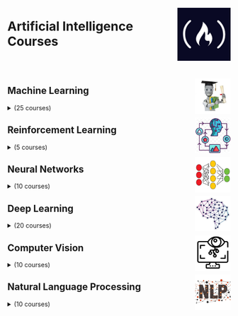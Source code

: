 <a href="https://freecodecamp.com/"><img align="right" width="120" src="/logos/freecodecamp.png"></img></a>

# Artificial Intelligence Courses

<br><br>

<a href="/eLearning-Platform-Resources/freecodecamp-courses/artificial-intelligence.md"><img align="right" width="80" src="/logos/machine-learning.png"></img></a>

## Machine Learning

<details>
    <summary>(25 courses)</summary>
    <br>
<table>
    <thead>
        <tr>
<th width="25px">#</th>
<th width="1200px">Course Name</th>
<th width="25px">Hrs</th>
        </tr>
    </thead>
    <tbody>
            <tr>
<td align="center">01</td>
<td align="left"><a href="https://youtube.com/watch?v=5NgNicANyqM">Harvard CS50’s Artificial Intelligence with Python – Full University Course</a></td>
<td align="center">12</td>
            </tr>
            <tr>
<td align="center">02</td>
<td align="left"><a href="https://youtube.com/watch?v=bmmQA8A-yUA">Machine Learning in 2024 – Beginner's Course</a></td>
<td align="center">5</td>
            </tr>
            <tr>
<td align="center">03</td>
<td align="left"><a href="https://youtube.com/watch?v=pqNCD_5r0IU">Scikit-Learn Course - Machine Learning in Python Tutorial</a></td>
<td align="center">3</td>
            </tr>
            <tr>
<td align="center">04</td>
<td align="left"><a href="https://youtube.com/watch?v=xZbU6bCZFYo">freeCodeCamp.org Curriculum Expansion: Math + Machine Learning + Data Science</a></td>
<td align="center">1</td>
            </tr>
            <tr>
<td align="center">05</td>
<td align="left"><a href="https://youtube.com/watch?v=0B5eIE_1vpU">Scikit-learn Crash Course - Machine Learning Library for Python</a></td>
<td align="center">2</td>
            </tr>
            <tr>
<td align="center">06</td>
<td align="left"><a href="https://youtube.com/watch?v=hDKCxebp88A">Machine Learning with Python and Scikit-Learn – Full Course</a></td>
<td align="center">18</td>
            </tr>
            <tr>
<td align="center">07</td>
<td align="left"><a href="https://youtube.com/watch?v=NWONeJKn6kc">Machine Learning Course for Beginners</a></td>
<td align="center">10</td>
            </tr>
            <tr>
<td align="center">08</td>
<td align="left"><a href="https://youtube.com/watch?v=i_LwzRVP7bg">Machine Learning for Everybody – Full Course</a></td>
<td align="center">4</td>
            </tr>
            <tr>
<td align="center">09</td>
<td align="left"><a href="https://youtube.com/watch?v=wuSQpLinRB4">AlphaZero from Scratch – Machine Learning Tutorial</a></td>
<td align="center">4</td>
            </tr>
            <tr>
<td align="center">10</td>
<td align="left"><a href="https://youtube.com/watch?v=vDDjtwQDw2k">No Black Box Machine Learning Course – Learn Without Libraries</a></td>
<td align="center">4</td>
            </tr>
            <tr>
<td align="center">11</td>
<td align="left"><a href="https://youtube.com/watch?v=2IZKK3pJQjg">Machine Learning Foundations Course – Regression Analysis</a></td>
<td align="center">10</td>
            </tr>
            <tr>
<td align="center">12</td>
<td align="left"><a href="https://youtube.com/watch?v=9Y3yaoi9rUQ">Algorithmic Trading – Machine Learning & Quant Strategies Course with Python</a></td>
<td align="center">3</td>
            </tr>
            <tr>
<td align="center">13</td>
<td align="left"><a href="https://youtube.com/watch?v=-dJPoLm_gtE">MLOps Course – Build Machine Learning Production Grade Projects</a></td>
<td align="center">3</td>
            </tr>
            <tr>
<td align="center">14</td>
<td align="left"><a href="https://youtube.com/watch?v=RiCQzBluTxU">Gradio Course - Create User Interfaces for Machine Learning Models</a></td>
<td align="center">2</td>
            </tr>
            <tr>
<td align="center">15</td>
<td align="left"><a href="https://youtube.com/watch?v=PcbuKRNtCUc">Essential Machine Learning and AI Concepts Animated</a></td>
<td align="center">1</td>
            </tr>
            <tr>
<td align="center">16</td>
<td align="left"><a href="https://youtube.com/watch?v=tmB5JIX3Lxk">Intro to Machine Learning featuring Generative AI</a></td>
<td align="center">3</td>
            </tr>
            <tr>
<td align="center">17</td>
<td align="left"><a href="https://youtube.com/watch?v=QCPJ0VdpM00">Linear Algebra for Machine Learning</a></td>
<td align="center">11</td>
            </tr>
            <tr>
<td align="center">18</td>
<td align="left"><a href="https://youtube.com/watch?v=F0GQ0l2NfHA">Generative AI for Developers – Comprehensive Course</a></td>
<td align="center">22</td>
            </tr>
            <tr>
<td align="center">19</td>
<td align="left"><a href="https://youtube.com/watch?v=o6vbe5G7xNo">End-to-End Machine Learning Project – AI, MLOps</a></td>
<td align="center">3</td>
            </tr>
            <tr>
<td align="center">20</td>
<td align="left"><a href="https://youtube.com/watch?v=ECotpcPCTaU">Machine Learning in JavaScript with ml5.js</a></td>
<td align="center">1</td>
            </tr>
            <tr>
<td align="center">21</td>
<td align="left"><a href="https://youtube.com/watch?v=rSjt1E9WHaQ">Linear Algebra Course – Mathematics for Machine Learning and Generative AI</a></td>
<td align="center">6</td>
            </tr>
            <tr>
<td align="center">22</td>
<td align="left"><a href="https://youtube.com/watch?v=y4SLh1cpap4">Non-Technical Intro to Generative AI</a></td>
<td align="center">2</td>
            </tr>
            <tr>
<td align="center">23</td>
<td align="left"><a href="https://youtube.com/watch?v=bmmQA8A-yUA">Machine Learning in 2024 – Beginner's Course</a></td>
<td align="center">5</td>
            </tr>
            <tr>
<td align="center">24</td>
<td align="left"><a href="https://youtube.com/watch?v=0oyDqO8PjIg">AI Foundations Course – Python, Machine Learning, Deep Learning, Data Science</a></td>
<td align="center">11</td>
            </tr>
    </tbody>
</table>
</details>

<a href="/eLearning-Platform-Resources/freecodecamp-courses/artificial-intelligence.md"><img align="right" width="80" src="/logos/reinforcement-learning.png"></img></a>

## Reinforcement Learning

<details>
    <summary>(5 courses)</summary>
    <br>
<table>
    <thead>
        <tr>
<th width="25px">#</th>
<th width="1200px">Course Name</th>
<th width="25px">Hrs</th>
        </tr>
    </thead>
    <tbody>
            <tr>
<td align="center">01</td>
<td align="left"><a href="https://youtube.com/watch?v=ELE2_Mftqoc">Reinforcement Learning Course - Full Machine Learning Tutorial</a></td>
<td align="center">4</td>
            </tr>
            <tr>
<td align="center">02</td>
<td align="left"><a href="https://youtube.com/watch?v=K2qjAixgLqk">Reinforcement Learning Course: Intro to Advanced Actor Critic Methods</a></td>
<td align="center">6</td>
            </tr>
            <tr>
<td align="center">03</td>
<td align="left"><a href="https://youtube.com/watch?v=vufTSJbzKGU">Python Reinforcement Learning using Gymnasium – Full Course</a></td>
<td align="center">3</td>
            </tr>
            <tr>
<td align="center">04</td>
<td align="left"><a href="https://youtube.com/watch?v=agEPmYdbQLs">AI Safety – Full Course by Safe.AI Founder on Machine Learning & Ethics (Center for AI Safety)</a></td>
<td align="center">9</td>
            </tr>
            <tr>
<td align="center">05</td>
<td align="left"><a href="https://youtube.com/watch?v=qpp1G0iEL_c">The Ethics of AI & Machine Learning [Full Course]</a></td>
<td align="center">2</td>
            </tr>
            <tr>
<td align="center">06</td>
<td align="left"><a href="https://youtube.com/watch?v=jBlTQjcKuaY">Python for Bioinformatics - Drug Discovery Using Machine Learning and Data Analysis</a></td>
<td align="center">2</td>
            </tr>
    </tbody>
</table>
</details>

<a href="/eLearning-Platform-Resources/freecodecamp-courses/artificial-intelligence.md"><img align="right" width="80" src="/logos/neural-networks.png"></img></a>

## Neural Networks

<details>
    <summary>(10 courses)</summary>
    <br>
<table>
    <thead>
        <tr>
<th width="25px">#</th>
<th width="1200px">Course Name</th>
<th width="25px">Hrs</th>
        </tr>
    </thead>
    <tbody>
            <tr>
<td align="center">01</td>
<td align="left"><a href="https://youtube.com/watch?v=qFJeN9V1ZsI">Keras with TensorFlow Course - Python Deep Learning and Neural Networks for Beginners Tutorial</a></td>
<td align="center">3</td>
            </tr>
            <tr>
<td align="center">02</td>
<td align="left"><a href="https://youtube.com/watch?v=u7n9t1cBei8">Theory of Neural Networks - Deep Learning Without Frameworks</a></td>
<td align="center">2</td>
            </tr>
            <tr>
<td align="center">03</td>
<td align="left"><a href="https://youtube.com/watch?v=dPWYUELwIdM">How Deep Neural Networks Work - Full Course for Beginners</a></td>
<td align="center">4</td>
            </tr>
            <tr>
<td align="center">04</td>
<td align="left"><a href="https://youtube.com/watch?v=3wwiOSxDAmg">Machine Learning & Neural Networks without Libraries – No Black Box Course</a></td>
<td align="center">4</td>
            </tr>
            <tr>
<td align="center">05</td>
<td align="left"><a href="https://youtube.com/watch?v=2cGHkBeGpeU">Beat Asteroids Game Using a Neural Network - JavaScript Tutorial</a></td>
<td align="center">2</td>
            </tr>
            <tr>
<td align="center">06</td>
<td align="left"><a href="https://youtube.com/watch?v=6E6XecoTRVo">Neural Networks with JavaScript - Full Course using Brain.js</a></td>
<td align="center">2</td>
            </tr>
            <tr>
<td align="center">07</td>
<td align="left"><a href="https://youtube.com/watch?v=tPYj3fFJGjk">TensorFlow 2.0 Complete Course - Python Neural Networks for Beginners Tutorial</a></td>
<td align="center">7</td>
            </tr>
            <tr>
<td align="center">08</td>
<td align="left"><a href="https://youtube.com/watch?v=VgzHT9quo5c">Understanding AI from Scratch – Neural Networks Course</a></td>
<td align="center">4</td>
            </tr>
    </tbody>
</table>
</details>

<a href="/eLearning-Platform-Resources/freecodecamp-courses/artificial-intelligence.md"><img align="right" width="80" src="/logos/deep-learning.png"></img></a>

## Deep Learning

<details>
    <summary>(20 courses)</summary>
    <br>
<table>
    <thead>
        <tr>
<th width="25px">#</th>
<th width="1200px">Course Name</th>
<th width="25px">Hrs</th>
        </tr>
    </thead>
    <tbody>
            <tr>
<td align="center">01</td>
<td align="left"><a href="https://youtube.com/watch?v=L8ypSXwyBds">Python + PyTorch + Pygame Reinforcement Learning – Train an AI to Play Snake</a></td>
<td align="center">2</td>
            </tr>
            <tr>
<td align="center">02</td>
<td align="left"><a href="https://youtube.com/watch?v=BAregq0sdyY">Deep Learning Interview Prep Course</a></td>
<td align="center">4</td>
            </tr>
            <tr>
<td align="center">03</td>
<td align="left"><a href="https://youtube.com/watch?v=V_xro1bcAuA">PyTorch for Deep Learning & Machine Learning – Full Course</a></td>
<td align="center">25</td>
            </tr>
            <tr>
<td align="center">04</td>
<td align="left"><a href="https://youtube.com/watch?v=GIsg-ZUy0MY">PyTorch for Deep Learning - Full Course / Tutorial</a></td>
<td align="center">10</td>
            </tr>
            <tr>
<td align="center">05</td>
<td align="left"><a href="https://youtube.com/watch?v=VyWAvY2CF9c">Deep Learning Crash Course for Beginners</a></td>
<td align="center">2</td>
            </tr>
            <tr>
<td align="center">06</td>
<td align="left"><a href="https://youtube.com/watch?v=0oyCUWLL_fU">Practical Deep Learning for Coders - Full Course from fast.ai and Jeremy Howard</a></td>
<td align="center">12</td>
            </tr>
            <tr>
<td align="center">07</td>
<td align="left"><a href="https://youtube.com/watch?v=5GYr1L0wMxg">Deep Learning for Developers</a></td>
<td align="center">1</td>
            </tr>
            <tr>
<td align="center">08</td>
<td align="left"><a href="https://youtube.com/watch?v=EoYfa6mYOG4">Learn TensorFlow.js - Deep Learning and Neural Networks with JavaScript</a></td>
<td align="center">2</td>
            </tr>
            <tr>
<td align="center">09</td>
<td align="left"><a href="https://youtube.com/watch?v=CNuI8OWsppg">Applied Deep Learning with PyTorch - Full Course</a></td>
<td align="center">6</td>
            </tr>
            <tr>
<td align="center">10</td>
<td align="left"><a href="https://youtube.com/watch?v=GJJc1t0rtSU">Deep Reinforcement Learning in Python Tutorial - A Course on How to Implement Deep Learning Papers</a></td>
<td align="center">3</td>
            </tr>
            <tr>
<td align="center">11</td>
<td align="left"><a href="https://youtube.com/watch?v=nVhau51w6dM">Hot Dog or Not Hot Dog – Convolutional Neural Network Course for Beginners</a></td>
<td align="center">2</td>
            </tr>
            <tr>
<td align="center">12</td>
<td align="left"><a href="https://youtube.com/watch?v=Rs_rAxEsAvI">Self-Driving Car with JavaScript Course – Neural Networks and Machine Learning</a></td>
<td align="center">3</td>
            </tr>
            <tr>
<td align="center">13</td>
<td align="left"><a href="https://youtube.com/watch?v=VtRLrQ3Ev-U">Python TensorFlow for Machine Learning – Neural Network Text Classification Tutorial</a></td>
<td align="center">2</td>
            </tr>
            <tr>
<td align="center">14</td>
<td align="left"><a href="https://youtube.com/watch?v=OJnaBhCixng">TensorFlow Lite for Edge Devices - Tutorial</a></td>
<td align="center">1</td>
            </tr>
            <tr>
<td align="center">15</td>
<td align="left"><a href="https://youtube.com/watch?v=6g4O5UOH304">TensorFlow 2.0 Crash Course</a></td>
<td align="center">2</td>
            </tr>
            <tr>
<td align="center">16</td>
<td align="left"><a href="https://youtube.com/watch?v=8m3LvPg8EuI">TensorFlow Course – Building and Evaluating Medical AI Models</a></td>
<td align="center">1</td>
            </tr>
            <tr>
<td align="center">17</td>
<td align="left"><a href="https://youtube.com/watch?v=E0bwEAWmVEM">Learn PyTorch in 5 Projects – Tutorial</a></td>
<td align="center">6</td>
            </tr>
            <tr>
<td align="center">18</td>
<td align="left"><a href="https://youtube.com/watch?v=4XgDdxpXHEQ">Vision Transformer from Scratch Tutorial</a></td>
<td align="center">1</td>
            </tr>
            <tr>
<td align="center">19</td>
<td align="left"><a href="https://youtube.com/watch?v=onU5Hbb3qao">Understanding Deep Learning Research Tutorial - Theory, Code and Math</a></td>
<td align="center">2</td>
            </tr>
            <tr>
<td align="center">20</td>
<td align="left"><a href="https://youtube.com/watch?v=kG9l41Dtuyo">Build a Stable Diffusion VAE From Scratch using Pytorch</a></td>
<td align="center">1</td>
            </tr>
            <tr>
<td align="center">21</td>
<td align="left"><a href="https://youtube.com/watch?v=HJd1I3FdSnY">Deep Learning Course for Beginners</a></td>
<td align="center">14</td>
            </tr>
            <tr>
<td align="center">22</td>
<td align="left"><a href="https://youtube.com/watch?v=BAregq0sdyY">Deep Learning Interview Prep Course</a></td>
<td align="center">4</td>
            </tr>
    </tbody>
</table>
</details>

<a href="/eLearning-Platform-Resources/freecodecamp-courses/artificial-intelligence.md"><img align="right" width="80" src="/logos/computer-vision.png"></img></a>

## Computer Vision

<details>
    <summary>(10 courses)</summary>
    <br>
<table>
    <thead>
        <tr>
<th width="25px">#</th>
<th width="1200px">Course Name</th>
<th width="25px">Hrs</th>
        </tr>
    </thead>
    <tbody>
            <tr>
<td align="center">01</td>
<td align="left"><a href="https://youtube.com/watch?v=cPmjQ9V6Hbk">TensorFlow for Computer Vision Course - Full Python Tutorial for Beginners</a></td>
<td align="center">5</td>
            </tr>
            <tr>
<td align="center">02</td>
<td align="left"><a href="https://youtube.com/watch?v=iXNsAYOTzgM">OpenCV Tutorial - Develop Computer Vision Apps in the Cloud With Python</a></td>
<td align="center">3</td>
            </tr>
            <tr>
<td align="center">03</td>
<td align="left"><a href="https://youtube.com/watch?v=01sAkU_NvOY">Advanced Computer Vision with Python - Full Course</a></td>
<td align="center">7</td>
            </tr>
            <tr>
<td align="center">04</td>
<td align="left"><a href="https://youtube.com/watch?v=P4Z8_qe2Cu0">OpenCV Python Course - Learn Computer Vision and AI</a></td>
<td align="center">3</td>
            </tr>
            <tr>
<td align="center">05</td>
<td align="left"><a href="https://youtube.com/watch?v=cPOtULagNnI">Computer Vision and Perception for Self-Driving Cars (Deep Learning Course)</a></td>
<td align="center">2</td>
            </tr>
            <tr>
<td align="center">06</td>
<td align="left"><a href="https://youtube.com/watch?v=IA3WxTTPXqQ">Deep Learning for Computer Vision with Python and TensorFlow – Complete Course</a></td>
<td align="center">2</td>
            </tr>
            <tr>
<td align="center">07</td>
<td align="left"><a href="https://youtube.com/watch?v=oXlwWbU8l2o">OpenCV Course - Full Tutorial with Python</a></td>
<td align="center">4</td>
            </tr>
            <tr>
<td align="center">08</td>
<td align="left"><a href="https://youtube.com/watch?v=M3ZWfamWrBM">PyTorch and Monai for AI Healthcare Imaging - Python Machine Learning Course</a></td>
<td align="center">5</td>
            </tr>
    </tbody>
</table>
</details>

<a href="/eLearning-Platform-Resources/freecodecamp-courses/artificial-intelligence.md"><img align="right" width="80" src="/logos/natural-language-processing.png"></img></a>

## Natural Language Processing

<details>
    <summary>(10 courses)</summary>
    <br>
<table>
    <thead>
        <tr>
<th width="25px">#</th>
<th width="1200px">Course Name</th>
<th width="25px">Hrs</th>
        </tr>
    </thead>
    <tbody>
            <tr>
<td align="center">01</td>
<td align="left"><a href="https://youtube.com/watch?v=X2vAabgKiuM">Natural Language Processing (NLP) Tutorial with Python & NLTK</a></td>
<td align="center">1</td>
            </tr>
            <tr>
<td align="center">02</td>
<td align="left"><a href="https://youtube.com/watch?v=dIUTsFT2MeQ">Natural Language Processing with spaCy & Python - Course for Beginners</a></td>
<td align="center">3</td>
            </tr>
            <tr>
<td align="center">03</td>
<td align="left"><a href="https://youtube.com/watch?v=B2q5cRJvqI8">Natural Language Processing with TensorFlow 2 - Beginner's Course</a></td>
<td align="center">2</td>
            </tr>
            <tr>
<td align="center">04</td>
<td align="left"><a href="https://youtube.com/watch?v=1gQ6uG5Ujiw">Tweet Visualization and Sentiment Analysis in Python - Full Tutorial</a></td>
<td align="center">2</td>
            </tr>
            <tr>
<td align="center">05</td>
<td align="left"><a href="https://youtube.com/watch?v=mYUyaKmvu6Y">Python Speech Recognition Tutorial – Full Course for Beginners</a></td>
<td align="center">2</td>
            </tr>
            <tr>
<td align="center">06</td>
<td align="left"><a href="https://youtube.com/watch?v=UU1WVnMk4E8">Create a Large Language Model from Scratch with Python – Tutorial</a></td>
<td align="center">6</td>
            </tr>
            <tr>
<td align="center">07</td>
<td align="left"><a href="https://youtube.com/watch?v=ZfQFUJhPqMM">Learn Regular Expressions (Regex) - Crash Course for Beginners</a></td>
<td align="center">1</td>
            </tr>
    </tbody>
</table>
</details>
